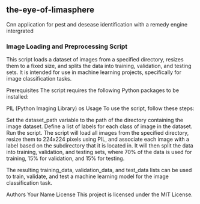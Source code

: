 ## the-eye-of-limasphere
Cnn application for pest and desease identification with a remedy engine intergrated

### Image Loading and Preprocessing Script

This script loads a dataset of images from a specified directory, resizes them to a fixed size, and splits the data into training, validation, and testing sets. It is intended for use in machine learning projects, specifically for image classification tasks.

Prerequisites
The script requires the following Python packages to be installed:

PIL (Python Imaging Library)
os
Usage
To use the script, follow these steps:

Set the dataset_path variable to the path of the directory containing the image dataset.
Define a list of labels for each class of image in the dataset.
Run the script.
The script will load all images from the specified directory, resize them to 224x224 pixels using PIL, and associate each image with a label based on the subdirectory that it is located in. It will then split the data into training, validation, and testing sets, where 70% of the data is used for training, 15% for validation, and 15% for testing.

The resulting training_data, validation_data, and test_data lists can be used to train, validate, and test a machine learning model for the image classification task.

Authors
Your Name
License
This project is licensed under the MIT License.
